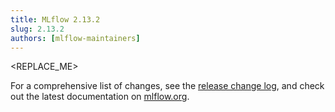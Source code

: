 ```yaml
---
title: MLflow 2.13.2
slug: 2.13.2
authors: [mlflow-maintainers]
---
```


<REPLACE_ME>

For a comprehensive list of changes, see the [release change log](https://github.com/mlflow/mlflow/releases/tag/v2.13.2), and check out the latest documentation on [mlflow.org](http://mlflow.org/).
